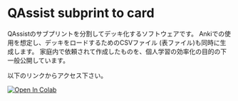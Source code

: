 # QAssist subprint to card

QAssistのサブプリントを分割してデッキ化するソフトウェアです。
Ankiでの使用を想定し、デッキをロードするためのCSVファイル (表ファイル)も同時に生成します。
家庭内で依頼されて作成したものを、個人学習の効率化の目的の下一般公開しています。

以下のリンクからアクセス下さい。

[![Open In Colab](https://colab.research.google.com/assets/colab-badge.svg)](http://colab.research.google.com/github/katsuma-inoue-42/qassist_to_card/blob/master/qassis_to_card.ipynb)
